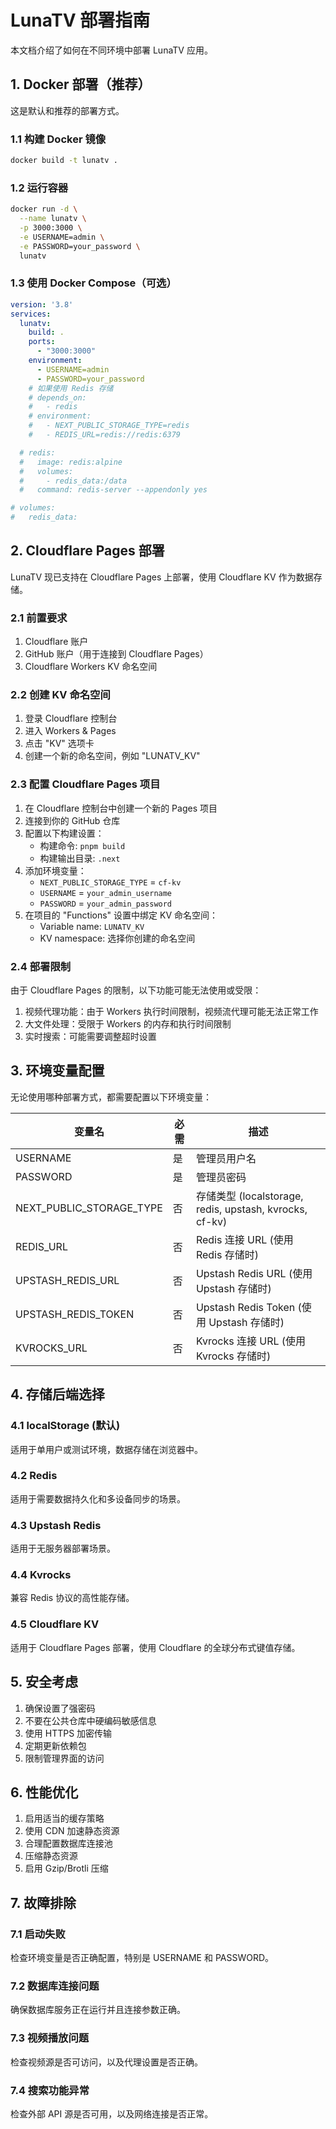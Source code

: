 # LunaTV 部署指南

本文档介绍了如何在不同环境中部署 LunaTV 应用。

## 1. Docker 部署（推荐）

这是默认和推荐的部署方式。

### 1.1 构建 Docker 镜像

```bash
docker build -t lunatv .
```

### 1.2 运行容器

```bash
docker run -d \
  --name lunatv \
  -p 3000:3000 \
  -e USERNAME=admin \
  -e PASSWORD=your_password \
  lunatv
```

### 1.3 使用 Docker Compose（可选）

```yaml
version: '3.8'
services:
  lunatv:
    build: .
    ports:
      - "3000:3000"
    environment:
      - USERNAME=admin
      - PASSWORD=your_password
    # 如果使用 Redis 存储
    # depends_on:
    #   - redis
    # environment:
    #   - NEXT_PUBLIC_STORAGE_TYPE=redis
    #   - REDIS_URL=redis://redis:6379

  # redis:
  #   image: redis:alpine
  #   volumes:
  #     - redis_data:/data
  #   command: redis-server --appendonly yes

# volumes:
#   redis_data:
```

## 2. Cloudflare Pages 部署

LunaTV 现已支持在 Cloudflare Pages 上部署，使用 Cloudflare KV 作为数据存储。

### 2.1 前置要求

1. Cloudflare 账户
2. GitHub 账户（用于连接到 Cloudflare Pages）
3. Cloudflare Workers KV 命名空间

### 2.2 创建 KV 命名空间

1. 登录 Cloudflare 控制台
2. 进入 Workers & Pages
3. 点击 "KV" 选项卡
4. 创建一个新的命名空间，例如 "LUNATV_KV"

### 2.3 配置 Cloudflare Pages 项目

1. 在 Cloudflare 控制台中创建一个新的 Pages 项目
2. 连接到你的 GitHub 仓库
3. 配置以下构建设置：
   - 构建命令: `pnpm build`
   - 构建输出目录: `.next`
4. 添加环境变量：
   - `NEXT_PUBLIC_STORAGE_TYPE` = `cf-kv`
   - `USERNAME` = `your_admin_username`
   - `PASSWORD` = `your_admin_password`
5. 在项目的 "Functions" 设置中绑定 KV 命名空间：
   - Variable name: `LUNATV_KV`
   - KV namespace: 选择你创建的命名空间

### 2.4 部署限制

由于 Cloudflare Pages 的限制，以下功能可能无法使用或受限：

1. 视频代理功能：由于 Workers 执行时间限制，视频流代理可能无法正常工作
2. 大文件处理：受限于 Workers 的内存和执行时间限制
3. 实时搜索：可能需要调整超时设置

## 3. 环境变量配置

无论使用哪种部署方式，都需要配置以下环境变量：

| 变量名 | 必需 | 描述 |
|--------|------|------|
| USERNAME | 是 | 管理员用户名 |
| PASSWORD | 是 | 管理员密码 |
| NEXT_PUBLIC_STORAGE_TYPE | 否 | 存储类型 (localstorage, redis, upstash, kvrocks, cf-kv) |
| REDIS_URL | 否 | Redis 连接 URL (使用 Redis 存储时) |
| UPSTASH_REDIS_URL | 否 | Upstash Redis URL (使用 Upstash 存储时) |
| UPSTASH_REDIS_TOKEN | 否 | Upstash Redis Token (使用 Upstash 存储时) |
| KVROCKS_URL | 否 | Kvrocks 连接 URL (使用 Kvrocks 存储时) |

## 4. 存储后端选择

### 4.1 localStorage (默认)

适用于单用户或测试环境，数据存储在浏览器中。

### 4.2 Redis

适用于需要数据持久化和多设备同步的场景。

### 4.3 Upstash Redis

适用于无服务器部署场景。

### 4.4 Kvrocks

兼容 Redis 协议的高性能存储。

### 4.5 Cloudflare KV

适用于 Cloudflare Pages 部署，使用 Cloudflare 的全球分布式键值存储。

## 5. 安全考虑

1. 确保设置了强密码
2. 不要在公共仓库中硬编码敏感信息
3. 使用 HTTPS 加密传输
4. 定期更新依赖包
5. 限制管理界面的访问

## 6. 性能优化

1. 启用适当的缓存策略
2. 使用 CDN 加速静态资源
3. 合理配置数据库连接池
4. 压缩静态资源
5. 启用 Gzip/Brotli 压缩

## 7. 故障排除

### 7.1 启动失败

检查环境变量是否正确配置，特别是 USERNAME 和 PASSWORD。

### 7.2 数据库连接问题

确保数据库服务正在运行并且连接参数正确。

### 7.3 视频播放问题

检查视频源是否可访问，以及代理设置是否正确。

### 7.4 搜索功能异常

检查外部 API 源是否可用，以及网络连接是否正常。